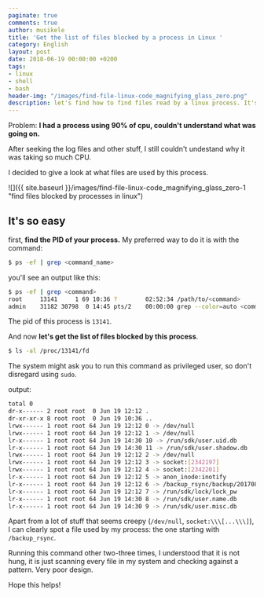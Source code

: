 ```yaml
---
paginate: true
comments: true
author: musikele
title: 'Get the list of files blocked by a process in Linux '
category: English
layout: post
date: 2018-06-19 00:00:00 +0200
tags:
- linux
- shell
- bash
header-img: "/images/find-file-linux-code_magnifying_glass_zero.png"
description: let's find how to find files read by a linux process. It's super easy!
---
```

Problem: **I had a process using 90% of cpu, couldn't understand what was going on.**

After seeking the log files and other stuff, I still couldn't undestand why it was taking so much CPU.

I decided to give a look at what files are used by this process.

![]({{ site.baseurl }}/images/find-file-linux-code_magnifying_glass_zero-1 "find files blocked by processes in linux")

## It's so easy

first, **find the PID of your process.** My preferred way to do it is with the command:

```bash
$ ps -ef | grep <command_name>
```

you'll see an output like this:

```bash
$ ps -ef | grep <command>
root     13141     1 69 10:36 ?        02:52:34 /path/to/<command>
admin    31182 30798  0 14:45 pts/2    00:00:00 grep --color=auto <command>
```

The pid of this process is `13141`.

And now **let's get the list of files blocked by this process**.

```bash
$ ls -al /proc/13141/fd 
```

The system might ask you to run this command as privileged user, so don't disregard using `sudo`.

output:

```bash
total 0
dr-x------ 2 root root  0 Jun 19 12:12 .
dr-xr-xr-x 8 root root  0 Jun 19 10:36 ..
lrwx------ 1 root root 64 Jun 19 12:12 0 -> /dev/null
lrwx------ 1 root root 64 Jun 19 12:12 1 -> /dev/null
lr-x------ 1 root root 64 Jun 19 14:30 10 -> /run/sdk/user.uid.db
lr-x------ 1 root root 64 Jun 19 14:30 11 -> /run/sdk/user.shadow.db
lrwx------ 1 root root 64 Jun 19 12:12 2 -> /dev/null
lrwx------ 1 root root 64 Jun 19 12:12 3 -> socket:[2342197]
lrwx------ 1 root root 64 Jun 19 12:12 4 -> socket:[2342201]
lr-x------ 1 root root 64 Jun 19 12:12 5 -> anon_inode:inotify
lr-x------ 1 root root 64 Jun 19 12:12 6 -> /backup_rsync/backup/20170825-1225/lib/azure-cli/lib/python2.7/site-packages/azure/mgmt/network/v2017_03_01/models
lr-x------ 1 root root 64 Jun 19 12:12 7 -> /run/sdk/lock/lock_pw
lr-x------ 1 root root 64 Jun 19 14:30 8 -> /run/sdk/user.name.db
lr-x------ 1 root root 64 Jun 19 14:30 9 -> /run/sdk/user.misc.db
```

Apart from a lot of stuff that seems creepy (`/dev/null`, `socket:\\\[...\\\]`), I can clearly spot a file used by my process: the one starting with `/backup_rsync`.

Running this command other two-three times, I understood that it is not hung, it is just scanning every file in my system and checking against a pattern. Very poor design.

Hope this helps!